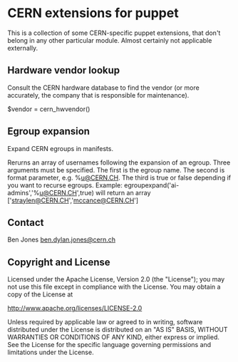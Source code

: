 CERN extensions for puppet
==========================

This is a collection of some CERN-specific puppet extensions, that don't belong
in any other particular module. Almost certainly not applicable externally.

Hardware vendor lookup
----------------------

Consult the CERN hardware database to find the vendor (or more accurately, the
company that is responsible for maintenance).

$vendor = cern_hwvendor()


Egroup expansion
----------------

Expand CERN egroups in manifests.

Rerurns an array of usernames following the expansion of an
     egroup. Three arguments must be specified. The first is the egroup
     name. The second is format parameter, e.g. %u@CERN.CH.
     The third is true or false depending if you want to recurse
     egroups. Example:
       egroupexpand('ai-admins','%u@CERN.CH',true)
     will return an array ['straylen@CERN.CH','mccance@CERN.CH']


Contact
-------

Ben Jones <ben.dylan.jones@cern.ch>

Copyright and License
---------------------

Licensed under the Apache License, Version 2.0 (the "License");
you may not use this file except in compliance with the License.
You may obtain a copy of the License at

  http://www.apache.org/licenses/LICENSE-2.0

Unless required by applicable law or agreed to in writing, software
distributed under the License is distributed on an "AS IS" BASIS,
WITHOUT WARRANTIES OR CONDITIONS OF ANY KIND, either express or implied.
See the License for the specific language governing permissions and
limitations under the License.
